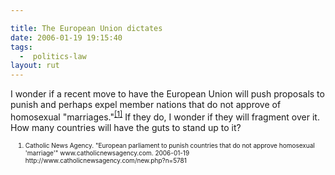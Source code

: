 ```yaml
---

title: The European Union dictates
date: 2006-01-19 19:15:40
tags:
  -  politics-law
layout: rut
---
```



<p>I wonder if a recent move to have the European Union will push proposals to punish and perhaps expel member nations that do not approve of homosexual "marriages."<sup><a href="http://www.catholicnewsagency.com/new.php?n=5781" title="European parliament to punish countries that do not approve homosexual 'marriage'">[1]</a></sup> If they do, I wonder if they will fragment over it.  How many countries will have the guts to stand up to it?</p>  <ol><font size="-2"><li><font size="-2">Catholic News Agency. "European parliament to punish countries that do not approve homosexual 'marriage'" www.catholicnewsagency.com. 2006-01-19 http://www.catholicnewsagency.com/new.php?n=5781 </font></li></font></ol>

